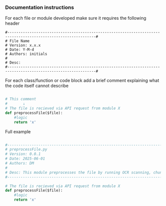 ### Documentation instructions

For each file or module developed make sure it requires the following header
```
#--------------------------------------------------------------------------------------------------------------#
# File Name
# Version: x.x.x
# Date: Y-M-d
# Authors: initials
#
# Desc: 
#--------------------------------------------------------------------------------------------------------------#

```

For each class/function or code block add a brief comment explaining what the code itself cannot describe

```py

# This comment 
#       ↓
# The file is recieved via API request from module X 
def preprocessFile($file):
    #logic
    return 'x'
```

Full example

```py

#--------------------------------------------------------------------------------------------------------------#
# preprocessFile.py
# Version: 0.0.1
# Date: 2025-06-01
# Authors: DM
#
# Desc: This module preprocesses the file by running OCR scanning, chunking... etc.
#--------------------------------------------------------------------------------------------------------------#

# The file is recieved via API request from module X
def preprocessFile($file):
    #logic
    return 'x'
```